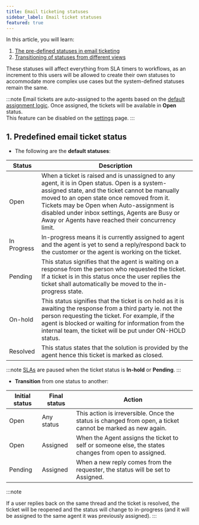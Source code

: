 ```yaml
---
title: Email ticketing statuses
sidebar_label: Email ticket statuses
featured: true
---
```


In this article, you will learn: 
1. [The pre-defined statuses in email ticketing](#1)
2. [Transitioning of statuses from different views](#2)


These statuses will affect everything from SLA timers to workflows, as an increment to this users will be allowed to create their own statuses to accommodate more complex use cases but the system-defined statuses remain the same. 

:::note
Email tickets are auto-assigned to the agents based on the [default assignment logic](https://docs.yellow.ai/docs/platform_concepts/inbox/inbox_setup/assignmentlogic). Once assigned, the tickets will be available in **Open** status.  
This feature can be disabled on the [settings](https://docs.yellow.ai/docs/platform_concepts/inbox/inbox-settings/automation/tickets-assignment-logic) page.
:::



## <a name="1"></a> 1. Predefined email ticket status 

- The following are the **default statuses**: 

| Status | Description |
| -------- | -------- |
| Open     | When a ticket is raised and is unassigned to any agent, it is in Open status. Open is a system-assigned state, and the ticket cannot be manually moved to an open state once removed from it.  Tickets may be Open when Auto-assignment is disabled under inbox settings, Agents are Busy or Away or Agents have reached their concurrency limit. |
|In Progress| In-progress means it is currently assigned to agent and the agent is yet to send a reply/respond back to the customer or the agent is working on the ticket.|
|Pending|This status signifies that the agent is waiting on a response from the person who requested the ticket. If a ticket is in this status once the user replies the ticket shall automatically be moved to the in-progress state. |
|On-hold| This status signifies that the ticket is on hold as it is awaiting the response from a third party ie. not the person requesting the ticket. For example, if the agent is blocked or waiting for  information from the internal team,  the ticket will be put under ON-HOLD status.|
|Resolved| This status states that the solution is provided by the agent hence this ticket is marked as closed.|

:::note
[SLAs](https://docs.yellow.ai/docs/platform_concepts/inbox/tickets/slaintro) are paused when the ticket status is **In-hold** or **Pending**.
:::


- **Transition** from one status to another: 




| Initial status | Final status  | Action |
| -------- | -------- | -------- |
| Open     | Any status     | This action is irreversible. Once the status is changed from open, a ticket cannot be marked as new again.    |
|Open|Assigned| When the Agent assigns the ticket to self or someone else, the states changes from open to assigned. |
|Pending|Assigned|When a new reply comes from the requester, the status will be set to Assigned.|


:::note

If a user replies back on the same thread and the ticket is resolved, the ticket will be reopened and the status will change to in-progress (and it will be assigned to the same agent it was previously assigned). 
:::

